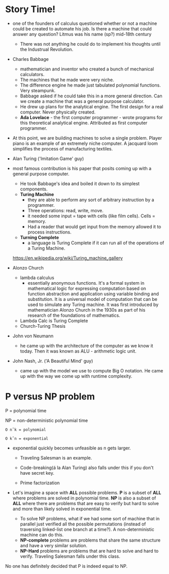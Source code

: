 # Story Time!
* one of the founders of calculus questioned whether or not a machine could be created to automate his job. Is there a machine that could answer any question? Litmus was his name (sp?) mid-18th century

    - There was not anything he could do to implement his thoughts until the Industrual Revolution. 
* Charles Babbage
    - mathematician and inventor who created a bunch of mechanical calculators. 
    - The machines that he made were very niche.
    - The difference engine he made just tabulated polynomial functions. Very steampunk. 
    - Babbage asked if he could take this in a more general direction. Can we create a machine that was a general purpose calculator. 
    - He drew up plans for the analytical engine. The first design for a real computer. Never physically created. 
    - __Ada Lovelace__ - the first computer programmer - wrote programs for this theoretical analytical engine. Attributed as first computer programmer. 
* At this point, we are building machines to solve a single problem. Player piano is an example of an extremely niche computer. A jacquard loom simplifies the process of manufacturing textiles. 

* Alan Turing ('Imitation Game' guy)
* most famous contribution is his paper that posits coming up with a general purpose computer. 
    - He took Babbage's idea and boiled it down to its simplest components. 
    - __Turing Machine__
        - they are able to perform any sort of arbitrary instruction by a programmer. 
        - Three operations: read, write, move. 
        - it needed some input = tape with cells (like film cells). Cells = memory. 
        - Had a reader that would get input from the memory allowed it to process instructions. 
    - __Turning Complete__
        - a language is Turing Complete if it can run all of the operations of a Turing Machine. 

    https://en.wikipedia.org/wiki/Turing_machine_gallery

* Alonzo Church
    - lambda calculus
        - essentially anonymous functions.  It's a formal system in mathematical logic for expressing computation based on function abstraction and application using variable binding and substitution. It is a universal model of computation that can be used to simulate any Turing machine. It was first introduced by mathematician Alonzo Church in the 1930s as part of his research of the foundations of mathematics.
    - Lambda Calc is Turing Complete
    - Church-Turing Thesis

* John von Neumann
    - he came up with the architecture of the computer as we know it today. Then it was known as ALU - arithmetic logic unit. 
* John Nash, Jr. ('A Beautiful Mind' guy)
    - came up with the model we use to compute Big O notation. He came up with the way we come up with runtime complexity. 

# P versus NP problem
P = polynomial time

NP = non-deterministic polynomial time

```
O nˆk = polynomial 

O kˆn = exponential 

```
- exponential quickly becomes unfeasible as n gets larger. 

    - Traveling Salesman is an example. 

    - Code-breaking(á la Alan Turing) also falls under this if you don't have secret key. 

    - Prime factorization

- Let's imagine a space with __ALL__ possible problems. __P__ is a subset of __ALL__ where problems are solved in polynomial time. __NP__ is also a subset of __ALL__ where there are problems that are easy to verify but hard to solve and more than likely solved in exponential time. 
    - To solve NP problems, what if we had some sort of machine that in parallel just verified all the possible permutations (instead of traversing linked-list one branch at a time?). A non-deterministic machine can do this. 
    - __NP-complete__ problems are problems that share the same structure and have a very similar solution. 
    - __NP-Hard__ problems are problems that are hard to solve and hard to verify. Traveling Salesman falls under this class. 

No one has definitely decided that P is indeed equal to NP. 

